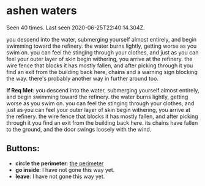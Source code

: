 # ashen waters

Seen 40 times. Last seen 2020-06-25T22:40:14.304Z.

you descend into the water, submerging yourself almost entirely, and begin swimming toward the refinery. the water burns lightly, getting worse as you swim on. you can feel the stinging through your clothes, and just as you can feel your outer layer of skin begin withering, you arrive at the refinery. the wire fence that blocks it has mostly fallen, and after picking through it you find an exit from the building back here, chains and a warning sign blocking the way. there's probably another way in further around too.

**If Req Met**: you descend into the water, submerging yourself almost entirely, and begin swimming toward the refinery. the water burns lightly, getting worse as you swim on. you can feel the stinging through your clothes, and just as you can feel your outer layer of skin begin withering, you arrive at the refinery. the wire fence that blocks it has mostly fallen, and after picking through it you find an exit from the building back here. its chains have fallen to the ground, and the door swings loosely with the wind.

## Buttons:

- **circle the perimeter**: [the perimeter](the-perimeter-m15wlz.md)
- **go inside**: I have not gone this way yet.
- **leave**: I have not gone this way yet.